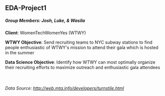 ## EDA-Project1
##### Group Members: Josh, Luke, & Wasila

**Client**: WomenTechWomenYes (WTWY)

**WTWY Objective**: Send recruiting teams to NYC subway stations to find people enthusiastic of WTWY's mission to attend their gala which is hosted in the summer

**Data Science Objective**: Identify how WTWY can most optimally organize their recruiting efforts to maximize outreach and enthusiastic gala attendees
<br/><br/>
<br/><br/>
*Data Source: http://web.mta.info/developers/turnstile.html*

